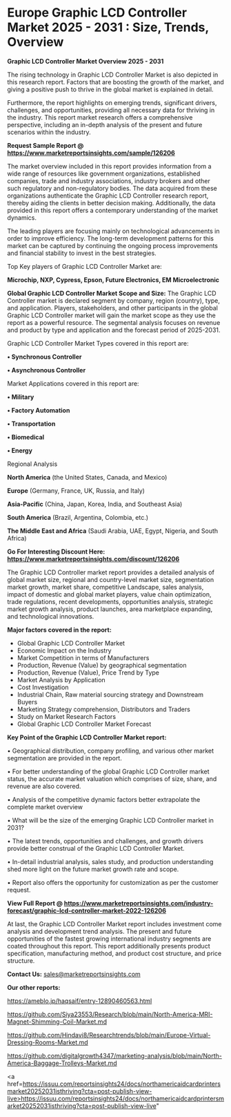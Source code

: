 # Europe Graphic LCD Controller Market 2025 - 2031 : Size, Trends, Overview

<Strong> Graphic LCD Controller Market Overview 2025 - 2031</strong>

The rising technology in Graphic LCD Controller Market is also depicted in this research report. Factors that are boosting the growth of the market, and giving a positive push to thrive in the global market is explained in detail.

Furthermore, the report highlights on emerging trends, significant drivers, challenges, and opportunities, providing all necessary data for thriving in the industry. This report market research offers a comprehensive perspective, including an in-depth analysis of the present and future scenarios within the industry.

<strong>Request Sample Report @ <a href=https://www.marketreportsinsights.com/sample/126206>https://www.marketreportsinsights.com/sample/126206</a></strong>

The market overview included in this report provides information from a wide range of resources like government organizations, established companies, trade and industry associations, industry brokers and other such regulatory and non-regulatory bodies. The data acquired from these organizations authenticate the Graphic LCD Controller research report, thereby aiding the clients in better decision making. Additionally, the data provided in this report offers a contemporary understanding of the market dynamics.

The leading players are focusing mainly on technological advancements in order to improve efficiency. The long-term development patterns for this market can be captured by continuing the ongoing process improvements and financial stability to invest in the best strategies.

Top Key players of Graphic LCD Controller Market are:

<strong>Microchip, NXP, Cypress, Epson, Future Electronics, EM Microelectronic</strong>

<strong><b>Global Graphic LCD Controller Market Scope and Size:</b></strong>
The Graphic LCD Controller market is declared segment by company, region (country), type, and application. Players, stakeholders, and other participants in the global Graphic LCD Controller market will gain the market scope as they use the report as a powerful resource. The segmental analysis focuses on revenue and product by type and application and the forecast period of 2025-2031.

Graphic LCD Controller Market Types covered in this report are:

<strong>• Synchronous Controller

• Asynchronous Controller</strong>

Market Applications covered in this report are:

<strong>• Military

• Factory Automation

• Transportation

• Biomedical

• Energy</strong> 

Regional Analysis

<strong>North America</strong> (the United States, Canada, and Mexico)

<strong>Europe</strong> (Germany, France, UK, Russia, and Italy)

<strong>Asia-Pacific</strong> (China, Japan, Korea, India, and Southeast Asia)

<strong>South America</strong> (Brazil, Argentina, Colombia, etc.)

<strong>The Middle East and Africa</strong> (Saudi Arabia, UAE, Egypt, Nigeria, and South Africa)

<strong>Go For Interesting Discount Here: <a href=https://www.marketreportsinsights.com/discount/126206>https://www.marketreportsinsights.com/discount/126206</a></strong>

The Graphic LCD Controller market report provides a detailed analysis of global market size, regional and country-level market size, segmentation market growth, market share, competitive Landscape, sales analysis, impact of domestic and global market players, value chain optimization, trade regulations, recent developments, opportunities analysis, strategic market growth analysis, product launches, area marketplace expanding, and technological innovations.

<strong><b>Major factors covered in the report:</b></strong>
<ul>
  <li>Global Graphic LCD Controller Market </li>
  <li>Economic Impact on the Industry</li>
  <li>Market Competition in terms of Manufacturers</li>
  <li>Production, Revenue (Value) by geographical segmentation</li>
  <li>Production, Revenue (Value), Price Trend by Type</li>
  <li>Market Analysis by Application</li>
  <li>Cost Investigation</li>
  <li>Industrial Chain, Raw material sourcing strategy and Downstream Buyers</li>
  <li>Marketing Strategy comprehension, Distributors and Traders</li>
  <li>Study on Market Research Factors</li>
  <li>Global Graphic LCD Controller Market Forecast</li>
</ul>

<strong><b>Key Point of the Graphic LCD Controller Market report:</b></strong>

• Geographical distribution, company profiling, and various other market segmentation are provided in the report.

• For better understanding of the global Graphic LCD Controller market status, the accurate market valuation which comprises of size, share, and revenue are also covered.

• Analysis of the competitive dynamic factors better extrapolate the complete market overview

• What will be the size of the emerging Graphic LCD Controller market in 2031?

• The latest trends, opportunities and challenges, and growth drivers provide better construal of the Graphic LCD Controller Market.

• In-detail industrial analysis, sales study, and production understanding shed more light on the future market growth rate and scope.

• Report also offers the opportunity for customization as per the customer request.

<strong><b>View Full Report @ <a href=https://www.marketreportsinsights.com/industry-forecast/graphic-lcd-controller-market-2022-126206>https://www.marketreportsinsights.com/industry-forecast/graphic-lcd-controller-market-2022-126206</a></b></strong>


At last, the Graphic LCD Controller Market report includes investment come analysis and development trend analysis. The present and future opportunities of the fastest growing international industry segments are coated throughout this report. This report additionally presents product specification, manufacturing method, and product cost structure, and price structure.

<strong>Contact Us:</strong>
sales@marketreportsinsights.com

<strong>Our other reports:</strong>

<a href=https://ameblo.jp/haqsaif/entry-12890460563.html>https://ameblo.jp/haqsaif/entry-12890460563.html</a>

<a href=https://github.com/Siya23553/Research/blob/main/North-America-MRI-Magnet-Shimming-Coil-Market.md>https://github.com/Siya23553/Research/blob/main/North-America-MRI-Magnet-Shimming-Coil-Market.md</a>

<a href=https://github.com/Hindavi8/Researchtrends/blob/main/Europe-Virtual-Dressing-Rooms-Market.md>https://github.com/Hindavi8/Researchtrends/blob/main/Europe-Virtual-Dressing-Rooms-Market.md</a>

<a href=https://github.com/digitalgrowth4347/marketing-analysis/blob/main/North-America-Baggage-Trolleys-Market.md>https://github.com/digitalgrowth4347/marketing-analysis/blob/main/North-America-Baggage-Trolleys-Market.md</a>

<a href=https://issuu.com/reportsinsights24/docs/northamericaidcardprintersmarket20252031isthriving?cta=post-publish-view-live>https://issuu.com/reportsinsights24/docs/northamericaidcardprintersmarket20252031isthriving?cta=post-publish-view-live</a>"
